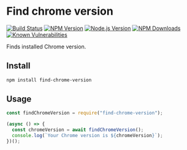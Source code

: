 # Find chrome version

[![Build Status](https://dev.azure.com/ksathyanm/GitHub/_apis/build/status/ksathyanm.find-chrome-version?branchName=master)](https://dev.azure.com/ksathyanm/GitHub/_build/latest?definitionId=1&branchName=master)
[![NPM Version](https://img.shields.io/npm/v/find-chrome-version)](https://www.npmjs.com/package/find-chrome-version)
[![Node.js Version](https://img.shields.io/node/v/find-chrome-version)](https://nodejs.org/en/download/)
[![NPM Downloads](https://img.shields.io/npm/dw/find-chrome-version)](https://www.npmjs.com/package/find-chrome-version)
[![Known Vulnerabilities](https://snyk.io/test/npm/find-chrome-version/1.0.2/badge.svg)](https://snyk.io/test/npm/find-chrome-version/1.0.2)

Finds installed Chrome version.

## Install

```bash
npm install find-chrome-version
```

## Usage

```js
const findChromeVersion = require("find-chrome-version");

(async () => {
  const chromeVersion = await findChromeVersion();
  console.log(`Your Chrome version is ${chromeVersion}`);
})();
```
